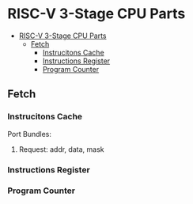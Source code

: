 # RISC-V 3-Stage CPU Parts

- [RISC-V 3-Stage CPU Parts](#risc-v-3-stage-cpu-parts)
  - [Fetch](#fetch)
    - [Instrucitons Cache](#instrucitons-cache)
    - [Instructions Register](#instructions-register)
    - [Program Counter](#program-counter)


## Fetch

### Instrucitons Cache

Port Bundles: 

1. Request: addr, data, mask

### Instructions Register

### Program Counter


